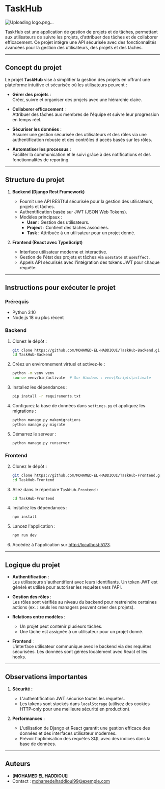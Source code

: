 # **TaskHub**
![Uploading logo.png…]()


TaskHub est une application de gestion de projets et de tâches, permettant aux utilisateurs de suivre les projets, d'attribuer des tâches et de collaborer efficacement. Ce projet intègre une API sécurisée avec des fonctionnalités avancées pour la gestion des utilisateurs, des projets et des tâches.

---

## **Concept du projet**

Le projet **TaskHub** vise à simplifier la gestion des projets en offrant une plateforme intuitive et sécurisée où les utilisateurs peuvent :

- **Gérer des projets** :  
  Créer, suivre et organiser des projets avec une hiérarchie claire.

- **Collaborer efficacement** :  
  Attribuer des tâches aux membres de l'équipe et suivre leur progression en temps réel.

- **Sécuriser les données** :  
  Assurer une gestion sécurisée des utilisateurs et des rôles via une authentification robuste et des contrôles d'accès basés sur les rôles.

- **Automatiser les processus** :  
  Faciliter la communication et le suivi grâce à des notifications et des fonctionnalités de reporting.

---

## **Structure du projet**

1. **Backend (Django Rest Framework)**
    - Fournit une API RESTful sécurisée pour la gestion des utilisateurs, projets et tâches.
    - Authentification basée sur JWT (JSON Web Tokens).
    - Modèles principaux :
        - **User** : Gestion des utilisateurs.
        - **Project** : Contient des tâches associées.
        - **Task** : Attribuée à un utilisateur pour un projet donné.

2. **Frontend (React avec TypeScript)**
    - Interface utilisateur moderne et interactive.
    - Gestion de l'état des projets et tâches via `useState` et `useEffect`.
    - Appels API sécurisés avec l'intégration des tokens JWT pour chaque requête.

---

## **Instructions pour exécuter le projet**

### **Prérequis**
- Python 3.10
- Node.js 18 ou plus récent

### **Backend**
1. Clonez le dépôt :
   ```bash
   git clone https://github.com/MOHAMED-EL-HADDIOUI/TaskHub-Backend.git
   cd TaskHub-Backend
   ```

2. Créez un environnement virtuel et activez-le :
   ```bash
   python -m venv venv
   source venv/bin/activate  # Sur Windows : venv\Scripts\activate
   ```

3. Installez les dépendances :
   ```bash
   pip install -r requirements.txt
   ```

4. Configurez la base de données dans `settings.py` et appliquez les migrations :
   ```bash
   python manage.py makemigrations
   python manage.py migrate
   ```

5. Démarrez le serveur :
   ```bash
   python manage.py runserver
   ```

### **Frontend**
2. Clonez le dépôt :
   ```bash
   git clone https://github.com/MOHAMED-EL-HADDIOUI/TaskHub-Frontend.git
   cd TaskHub-Frontend
   ```
1. Allez dans le répertoire `TaskHub-Frontend` :
   ```bash
   cd TaskHub-Frontend
   ```

2. Installez les dépendances :
   ```bash
   npm install
   ```

3. Lancez l'application :
   ```bash
   npm run dev
   ```

4. Accédez à l'application sur [http://localhost:5173](http://localhost:5173).

---

## **Logique du projet**

- **Authentification** :  
  Les utilisateurs s'authentifient avec leurs identifiants. Un token JWT est généré et utilisé pour autoriser les requêtes vers l'API.

- **Gestion des rôles** :  
  Les rôles sont vérifiés au niveau du backend pour restreindre certaines actions (ex. : seuls les managers peuvent créer des projets).

- **Relations entre modèles** :
    - Un projet peut contenir plusieurs tâches.
    - Une tâche est assignée à un utilisateur pour un projet donné.

- **Frontend** :  
  L'interface utilisateur communique avec le backend via des requêtes sécurisées. Les données sont gérées localement avec React et les hooks.

---

## **Observations importantes**

1. **Sécurité** :
    - L'authentification JWT sécurise toutes les requêtes.
    - Les tokens sont stockés dans `localStorage` (utilisez des cookies HTTP-only pour une meilleure sécurité en production).

2. **Performances** :
    - L'utilisation de Django et React garantit une gestion efficace des données et des interfaces utilisateur modernes.
    - Prévoir l'optimisation des requêtes SQL avec des indices dans la base de données.


---

## **Auteurs**

- **[MOHAMED EL HADDIOUI]**
- Contact : [mohamedelhaddioui99@exemple.com](mailto:mohamedelhaddioui99@exemple.com)

